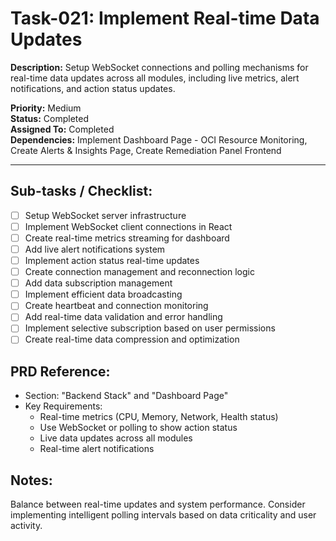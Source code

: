 # Task-021: Implement Real-time Data Updates

**Description:**
Setup WebSocket connections and polling mechanisms for real-time data updates across all modules, including live metrics, alert notifications, and action status updates.

**Priority:** Medium  
**Status:** Completed  
**Assigned To:** Completed  
**Dependencies:** Implement Dashboard Page - OCI Resource Monitoring, Create Alerts & Insights Page, Create Remediation Panel Frontend

---

## Sub-tasks / Checklist:
- [ ] Setup WebSocket server infrastructure
- [ ] Implement WebSocket client connections in React
- [ ] Create real-time metrics streaming for dashboard
- [ ] Add live alert notifications system
- [ ] Implement action status real-time updates
- [ ] Create connection management and reconnection logic
- [ ] Add data subscription management
- [ ] Implement efficient data broadcasting
- [ ] Create heartbeat and connection monitoring
- [ ] Add real-time data validation and error handling
- [ ] Implement selective subscription based on user permissions
- [ ] Create real-time data compression and optimization

## PRD Reference:
* Section: "Backend Stack" and "Dashboard Page"
* Key Requirements:
    * Real-time metrics (CPU, Memory, Network, Health status)
    * Use WebSocket or polling to show action status
    * Live data updates across all modules
    * Real-time alert notifications

## Notes:
Balance between real-time updates and system performance. Consider implementing intelligent polling intervals based on data criticality and user activity. 